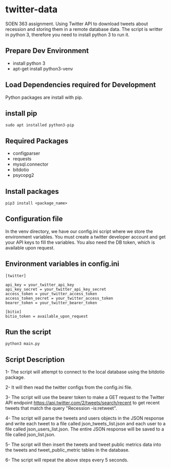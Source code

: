 # twitter-data
SOEN 363 assignment. Using Twitter API to download tweets about recession and storing them in a remote database data.
The script is writter in python 3, therefore you need to install python 3 to run it.


## Prepare Dev Environment
* install python 3
* apt-get install python3-venv


## Load Dependencies required for Development
Python packages are install with pip.
    
## install pip
    sudo apt installed python3-pip

## Required Packages
* configparser
* requests
* mysql.connector
* bitdotio
* psycopg2

## Install packages
    pip3 install <package_name>
    
## Configuration file 
In the venv directory, we have our config.ini script where we store the environment variables. 
You must create a twitter developer account and get your API keys to fill the variables. 
You also need the DB token, which is available upon request.

## Environment variables in config.ini
    [twitter]

    api_key = your_twitter_api_key
    api_key_secret = your_twitter_api_key_secret
    access_token = your_twitter_access_token
    access_token_secret = your_twitter_access_token
    bearer_token = your_twitter_bearer_token

    [bitio]
    bitio_token = available_upon_request
    
 ## Run the script
    python3 main.py
    
    
## Script Description
1- The script will attempt to connect to the local database using the bitdotio package.

2- It will then read the twitter configs from the config.ini file.

3- The script will use the bearer token to make a GET request to the Twitter API endpoint https://api.twitter.com/2/tweets/search/recent to get recent tweets that match the query "Recession -is:retweet".

4- The script will parse the tweets and users objects in the JSON response and write each tweet to a file called json_tweets_list.json and each user to a file called json_users_list.json. The entire JSON response will be saved to a file called json_list.json.

5- The script will then insert the tweets and tweet public metrics data into the tweets and tweet_public_metric tables in the database.

6- The script will repeat the above steps every 5 seconds.
 
